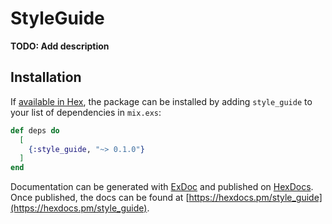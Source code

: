 # StyleGuide

**TODO: Add description**

## Installation

If [available in Hex](https://hex.pm/docs/publish), the package can be installed
by adding `style_guide` to your list of dependencies in `mix.exs`:

```elixir
def deps do
  [
    {:style_guide, "~> 0.1.0"}
  ]
end
```

Documentation can be generated with [ExDoc](https://github.com/elixir-lang/ex_doc)
and published on [HexDocs](https://hexdocs.pm). Once published, the docs can
be found at [https://hexdocs.pm/style_guide](https://hexdocs.pm/style_guide).

